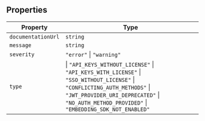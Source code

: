 ## Properties

| Property | Type |
| ------ | ------ |
| <a id="documentationurl"></a> `documentationUrl` | `string` |
| <a id="message"></a> `message` | `string` |
| <a id="severity"></a> `severity` | `"error"` \| `"warning"` |
| <a id="type"></a> `type` | \| `"API_KEYS_WITHOUT_LICENSE"` \| `"API_KEYS_WITH_LICENSE"` \| `"SSO_WITHOUT_LICENSE"` \| `"CONFLICTING_AUTH_METHODS"` \| `"JWT_PROVIDER_URI_DEPRECATED"` \| `"NO_AUTH_METHOD_PROVIDED"` \| `"EMBEDDING_SDK_NOT_ENABLED"` |
